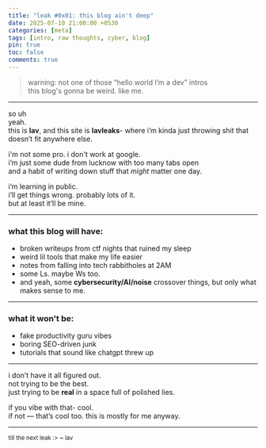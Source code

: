 ```yaml
---
title: "leak #0x01: this blog ain't deep"
date: 2025-07-10 21:00:00 +0530
categories: [meta]
tags: [intro, raw thoughts, cyber, blog]
pin: true
toc: false
comments: true
---
```


> warning: not one of those “hello world I’m a dev” intros  
> this blog's gonna be weird. like me.

---

so uh  
yeah.  
this is **lav**, and this site is **lavleaks**- where i’m kinda just throwing shit that doesn’t fit anywhere else.

i'm not some pro. i don't work at google.  
i’m just some dude from lucknow with too many tabs open  
and a habit of writing down stuff that *might* matter one day.

i’m learning in public.  
i’ll get things wrong. probably lots of it.  
but at least it’ll be mine.

---

### what this blog will have:
- broken writeups from ctf nights that ruined my sleep
- weird lil tools that make my life easier
- notes from falling into tech rabbitholes at 2AM
- some Ls. maybe Ws too.  
- and yeah, some **cybersecurity/AI/noise** crossover things, but only what makes sense to me.

---

### what it won't be:
- fake productivity guru vibes
- boring SEO-driven junk
- tutorials that sound like chatgpt threw up

---

i don’t have it all figured out.  
not trying to be the best.  
just trying to be **real** in a space full of polished lies.

if you vibe with that-
cool.  
if not — that’s cool too. this is mostly for me anyway.

---

<sub>till the next leak :>
~ lav</sub>
